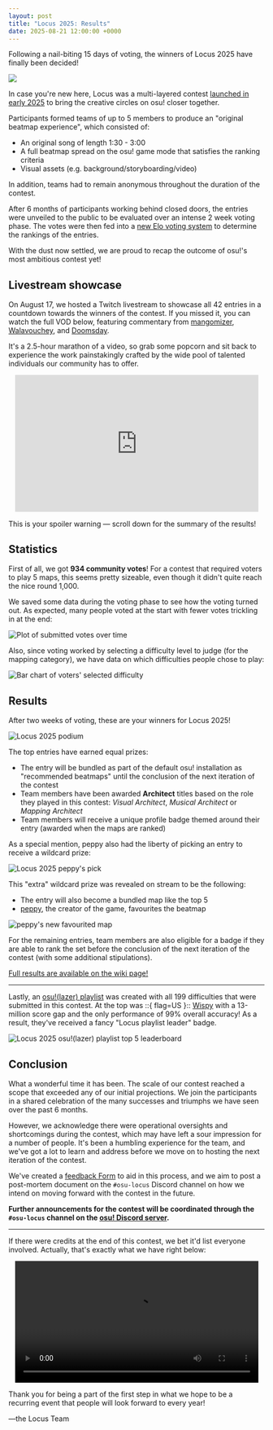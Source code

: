 ```yaml
---
layout: post
title: "Locus 2025: Results"
date: 2025-08-21 12:00:00 +0000
---
```


Following a nail-biting 15 days of voting, the winners of Locus 2025 have finally been decided!

![](/wiki/Contests/Locus/2025/img/banner.jpg)

In case you're new here, Locus was a multi-layered contest [launched in early 2025](https://osu.ppy.sh/home/news/2025-01-31-locus) to bring the creative circles on osu! closer together.

Participants formed teams of up to 5 members to produce an "original beatmap experience", which consisted of:

- An original song of length 1:30 - 3:00
- A full beatmap spread on the osu! game mode that satisfies the ranking criteria
- Visual assets (e.g. background/storyboarding/video)

In addition, teams had to remain anonymous throughout the duration of the contest.

After 6 months of participants working behind closed doors, the entries were unveiled to the public to be evaluated over an intense 2 week voting phase. The votes were then fed into a [new Elo voting system](https://osu.ppy.sh/home/news/2025-08-01-locus-2025-voting-open#the-elo-rating-system) to determine the rankings of the entries.

With the dust now settled, we are proud to recap the outcome of osu!'s most ambitious contest yet!

## Livestream showcase

On August 17, we hosted a Twitch livestream to showcase all 42 entries in a countdown towards the winners of the contest. If you missed it, you can watch the full VOD below, featuring commentary from [mangomizer](https://osu.ppy.sh/users/1893718), [Walavouchey](https://osu.ppy.sh/users/5773079), and [Doomsday](https://osu.ppy.sh/users/18983).

It's a 2.5-hour marathon of a video, so grab some popcorn and sit back to experience the work painstakingly crafted by the wide pool of talented individuals our community has to offer.

<div align="center" class="osu-md__paragraph">
    <iframe width="95%" style="aspect-ratio: 16 / 9;" src="https://player.twitch.tv/?video=2542514399&t=5m6s&parent=osu.ppy.sh&autoplay=false" frameborder="0" allowfullscreen="true" scrolling="no"></iframe>
</div>

This is your spoiler warning — scroll down for the summary of the results!

## Statistics

First of all, we got **934 community votes**! For a contest that required voters to play 5 maps, this seems pretty sizeable, even though it didn't quite reach the nice round 1,000.

We saved some data during the voting phase to see how the voting turned out. As expected, many people voted at the start with fewer votes trickling in at the end:

![Plot of submitted votes over time](/wiki/Contests/Locus/2025/img/votes_over_time.png)

Also, since voting worked by selecting a difficulty level to judge (for the mapping category), we have data on which difficulties people chose to play:

![Bar chart of voters' selected difficulty](/wiki/Contests/Locus/2025/img/voting_spread.png)

## Results

After two weeks of voting, these are your winners for Locus 2025!

![Locus 2025 podium](/wiki/Contests/Locus/2025/img/podium.jpg)

The top entries have earned equal prizes:

- The entry will be bundled as part of the default osu! installation as "recommended beatmaps" until the conclusion of the next iteration of the contest
- Team members have been awarded **Architect** titles based on the role they played in this contest: *Visual Architect*, *Musical Architect* or *Mapping Architect*
- Team members will receive a unique profile badge themed around their entry (awarded when the maps are ranked)

As a special mention, peppy also had the liberty of picking an entry to receive a wildcard prize:

![Locus 2025 peppy's pick](/wiki/Contests/Locus/2025/img/peppy-pick.jpg?1)

This "extra" wildcard prize was revealed on stream to be the following:

- The entry will also become a bundled map like the top 5
- [peppy](https://osu.ppy.sh/users/2), the creator of the game, favourites the beatmap

![peppy's new favourited map](/wiki/shared/news/2025-08-21-locus-2025-results/peppy-favourite.png)

For the remaining entries, team members are also eligible for a badge if they are able to rank the set before the conclusion of the next iteration of the contest (with some additional stipulations).

[Full results are available on the wiki page!](/wiki/Contests/Locus/2025#results)

---

Lastly, an [osu!(lazer) playlist](https://osu.ppy.sh/multiplayer/rooms/1539920) was created with all 199 difficulties that were submitted in this contest. At the top was ::{ flag=US }:: [Wispy](https://osu.ppy.sh/users/11106929) with a 13-million score gap and the only performance of 99% overall accuracy! As a result, they've received a fancy "Locus playlist leader" badge.

![Locus 2025 osu!(lazer) playlist top 5 leaderboard](/wiki/shared/news/2025-08-21-locus-2025-results/playlist-leaderboard.png)

## Conclusion

What a wonderful time it has been. The scale of our contest reached a scope that exceeded any of our initial projections. We join the participants in a shared celebration of the many successes and triumphs we have seen over the past 6 months.

However, we acknowledge there were operational oversights and shortcomings during the contest, which may have left a sour impression for a number of people. It's been a humbling experience for the team, and we've got a lot to learn and address before we move on to hosting the next iteration of the contest.

We've created a [feedback Form](https://forms.gle/o6r83Ffwdhamr55x6) to aid in this process, and we aim to post a post-mortem document on the `#osu-locus` Discord channel on how we intend on moving forward with the contest in the future.

**Further announcements for the contest will be coordinated through the `#osu-locus` channel on the [osu! Discord server](https://discord.com/invite/ppy).**

---

If there were credits at the end of this contest, we bet it'd list everyone involved. Actually, that's exactly what we have right below:

<div align="center" class="osu-md__paragraph">
    <video width="95%" controls>
        <source src="https://assets.ppy.sh/media/news/locus-2025-credits.mp4" type="video/mp4" preload="none">
    </video>
</div>

Thank you for being a part of the first step in what we hope to be a recurring event that people will look forward to every year!

—the Locus Team
